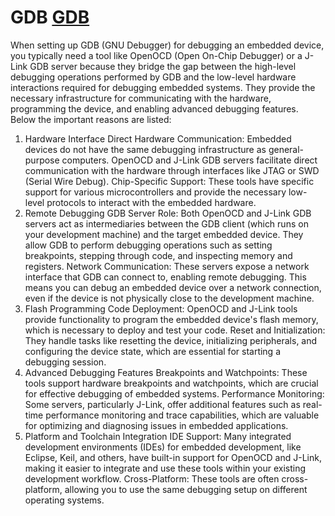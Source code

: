 # GDB [GDB](https://www.tutorialspoint.com/gnu_debugger/gdb_commands.htm) 

When setting up GDB (GNU Debugger) for debugging an embedded device, you typically need a tool like OpenOCD (Open On-Chip Debugger) or a J-Link GDB server because they bridge the gap between the high-level debugging operations performed by GDB and the low-level hardware interactions required for debugging embedded systems. They provide the necessary infrastructure for communicating with the hardware, programming the device, and enabling advanced debugging features.
Below the important reasons are listed:

1. Hardware Interface
Direct Hardware Communication: Embedded devices do not have the same debugging infrastructure as general-purpose computers. OpenOCD and J-Link GDB servers facilitate direct communication with the hardware through interfaces like JTAG or SWD (Serial Wire Debug).
Chip-Specific Support: These tools have specific support for various microcontrollers and provide the necessary low-level protocols to interact with the embedded hardware.
2. Remote Debugging
GDB Server Role: Both OpenOCD and J-Link GDB servers act as intermediaries between the GDB client (which runs on your development machine) and the target embedded device. They allow GDB to perform debugging operations such as setting breakpoints, stepping through code, and inspecting memory and registers.
Network Communication: These servers expose a network interface that GDB can connect to, enabling remote debugging. This means you can debug an embedded device over a network connection, even if the device is not physically close to the development machine.
3. Flash Programming
Code Deployment: OpenOCD and J-Link tools provide functionality to program the embedded device's flash memory, which is necessary to deploy and test your code.
Reset and Initialization: They handle tasks like resetting the device, initializing peripherals, and configuring the device state, which are essential for starting a debugging session.
4. Advanced Debugging Features
Breakpoints and Watchpoints: These tools support hardware breakpoints and watchpoints, which are crucial for effective debugging of embedded systems.
Performance Monitoring: Some servers, particularly J-Link, offer additional features such as real-time performance monitoring and trace capabilities, which are valuable for optimizing and diagnosing issues in embedded applications.
5. Platform and Toolchain Integration
IDE Support: Many integrated development environments (IDEs) for embedded development, like Eclipse, Keil, and others, have built-in support for OpenOCD and J-Link, making it easier to integrate and use these tools within your existing development workflow.
Cross-Platform: These tools are often cross-platform, allowing you to use the same debugging setup on different operating systems.